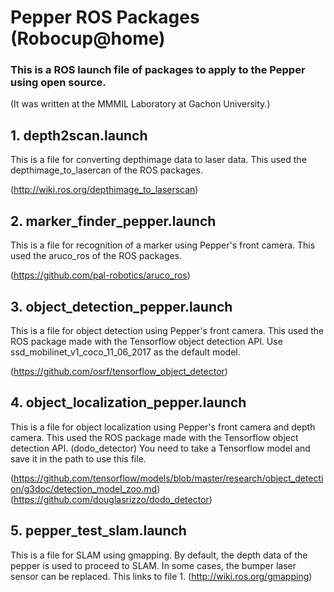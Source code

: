 # Pepper ROS Packages (Robocup@home)

### This is a ROS launch file of packages to apply to the Pepper using open source. 
(It was written at the MMMIL Laboratory at Gachon University.)

## 1. depth2scan.launch
This is a file for converting depthimage data to laser data. This used the depthimage_to_lasercan of the ROS packages.

(http://wiki.ros.org/depthimage_to_laserscan)


## 2. marker_finder_pepper.launch
This is a file for recognition of a marker using Pepper's front camera.  This used the aruco_ros of the ROS packages.

(https://github.com/pal-robotics/aruco_ros)


## 3. object_detection_pepper.launch
This is a file for object detection using Pepper's front camera. This used the ROS package made with the Tensorflow object detection API. Use ssd_mobilinet_v1_coco_11_06_2017 as the default model.

(https://github.com/osrf/tensorflow_object_detector)


## 4. object_localization_pepper.launch
This is a file for object localization using Pepper's front camera and depth camera. This used the ROS package made with the Tensorflow object detection API. (dodo_detector)
You need to take a Tensorflow model and save it in the path to use this file.

(https://github.com/tensorflow/models/blob/master/research/object_detection/g3doc/detection_model_zoo.md)
(https://github.com/douglasrizzo/dodo_detector)


## 5. pepper_test_slam.launch
This is a file for SLAM using gmapping. By default, the depth data of the pepper is used to proceed to SLAM. In some cases, the bumper laser sensor can be replaced. This links to file 1.
(http://wiki.ros.org/gmapping)